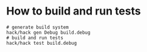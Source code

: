 # How to build and run tests

```shell
# generate build system
hack/hack gen Debug build.debug
# build and run tests
hack/hack test build.debug
```
